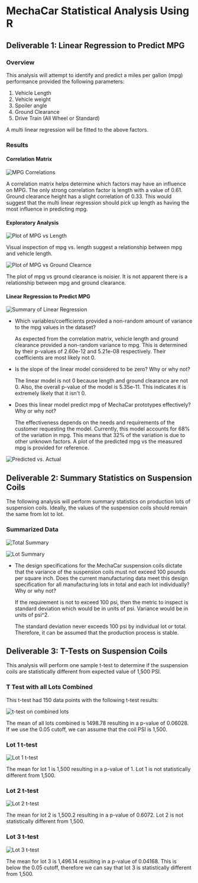 # MechaCar Statistical Analysis Using R

## Deliverable 1: Linear Regression to Predict MPG

### Overview

This analysis will attempt to identify and predict a miles per gallon (mpg)
performance provided the following parameters:

1. Vehicle Length
2. Vehicle weight
3. Spoiler angle
4. Ground Clearance
5. Drive Train (All Wheel or Standard)

A multi linear regression will be fitted to the above factors.

### Results

#### Correlation Matrix
![MPG Correlations](resources/d1cor.PNG)

A correlation matrix helps determine which factors may have an influence on MPG.
The only strong correlation factor is length with a value of 0.61. Ground clearance
height has a slight correlation of 0.33. This would suggest that the multi linear
regression should pick up length as having the most influence in predicting mpg.

#### Exploratory Analysis
![Plot of MPG vs Length](resources/length.png)

Visual inspection of mpg vs. length suggest a relationship between mpg and vehicle
length.

![Plot of MPG vs Ground Clearnce](resources/ground_clearance.png)

The plot of mpg vs ground clearance is noisier. It is not apparent there is a relationship between mpg and ground clearance.

#### Linear Regression to Predict MPG

![Summary of Linear Regression](resources/d1summary.PNG)

* Which variables/coefficients provided a non-random amount of variance to the mpg values in the dataset?

  As expected from the correlation matrix, vehicle length and ground clearance provided a non-random variance to mpg. This is determined by their p-values of 2.60e-12 and 5.21e-08 respectively. Their coefficients are most likely not 0.

* Is the slope of the linear model considered to be zero? Why or why not?

  The linear model is not 0 because length and ground clearance are not 0. Also, the overall p-value of the model is 5.35e-11. This indicates it is extremely likely that it isn't 0.

* Does this linear model predict mpg of MechaCar prototypes effectively? Why or why not?

  The effectiveness depends on the needs and requirements of the customer requesting the model. Currently, this model accounts for 68% of the variation in mpg. This means that 32% of the variation is due to other unknown factors. A plot of the predicted mpg vs the measured mpg is provided for reference.

![Predicted vs. Actual](resources/d1predactual.png)

## Deliverable 2: Summary Statistics on Suspension Coils

The following analysis will perform summary statistics on production lots of suspension coils. Ideally, the values of the suspension coils should remain the same from lot to lot.

### Summarized Data

![Total Summary](resources/d2total.PNG)

![Lot Summary](resources/d2lot.png)

* The design specifications for the MechaCar suspension coils dictate that the variance of the suspension coils must not exceed 100 pounds per square inch. Does the current manufacturing data meet this design specification for all manufacturing lots in total and each lot individually? Why or why not?

  If the requirement is not to exceed 100 psi, then the metric to inspect is standard deviation which would be in units of psi. Variance would be in units of psi^2.
  
  The standard deviation never exceeds 100 psi by individual lot or total. Therefore, it can be assumed that the production process is stable.

## Deliverable 3: T-Tests on Suspension Coils

This analysis will perform one sample t-test to determine if the suspension coils are statistically different from expected value of 1,500 PSI.

### T Test with all Lots Combined

This t-test had 150 data points with the following t-test results:

![t-test on combined lots](resources/d3total.png)

The mean of all lots combined is 1498.78 resulting in a p-value of 0.06028. If we use the 0.05 cutoff, we can assume that the coil PSI is 1,500.

### Lot 1 t-test

![Lot 1 t-test](resources/d3lot1.png)

The mean for lot 1 is 1,500 resulting in a p-value of 1. Lot 1 is not statistically different from 1,500.

### Lot 2 t-test

![Lot 2 t-test](resources/d3lot2.png)

The mean for lot 2 is 1,500.2 resulting in a p-value of 0.6072. Lot 2 is not statistically different from 1,500.

### Lot 3 t-test

![Lot 3 t-test](resources/d3lot3.png)

The mean for lot 3 is 1,496.14 resulting in a p-value of 0.04168. This is below the 0.05 cutoff, therefore we can say that lot 3 is statistically different from 1,500.
